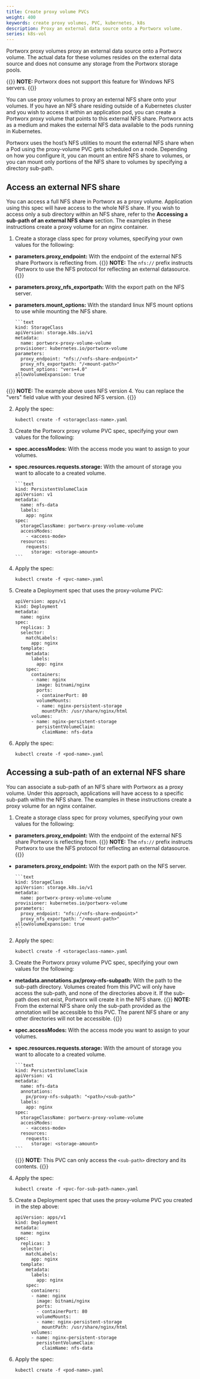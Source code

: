 ```yaml
---
title: Create proxy volume PVCs
weight: 400
keywords: create proxy volumes, PVC, kubernetes, k8s
description: Proxy an external data source onto a Portworx volume.
series: k8s-vol
---
```


Portworx proxy volumes proxy an external data source onto a Portworx volume. The actual data for these volumes resides on the external data source and does not consume any storage from the Portworx storage pools.

{{<info>}}
**NOTE:** Portworx does not support this feature for Windows NFS servers.
{{</info>}}

You can use proxy volumes to proxy an external NFS share onto your volumes. If you have an NFS share residing outside of a Kubernetes cluster and you wish to access it within an application pod, you can create a Portworx proxy volume that points to this external NFS share. Portworx acts as a medium and makes the external NFS data available to the pods running in Kubernetes.

Portworx uses the host’s NFS utilities to mount the external NFS share when a Pod using the proxy-volume PVC gets scheduled on a node. Depending on how you configure it, you can mount an entire NFS share to volumes, or you can mount only portions of the NFS share to volumes by specifying a directory sub-path.

## Access an external NFS share

You can access a full NFS share in Portworx as a proxy volume. Application using this spec will have access to the whole NFS share. If you wish to access only a sub directory within an NFS share, refer to the **Accessing a sub-path of an external NFS share** section. The examples in these instructions create a proxy volume for an nginx container.

1. Create a storage class spec for proxy volumes, specifying your own values for the following:

  * **parameters.proxy_endpoint:** With the endpoint of the external NFS share Portworx is reflecting from.
    {{<info>}}
**NOTE:** The <!-- optional? --> `nfs://` prefix instructs Portworx to use the NFS protocol for reflecting an external datasource.
    {{</info>}}
  * **parameters.proxy_nfs_exportpath:** With the export path on the NFS server.
  * **parameters.mount_options:** With the standard linux NFS mount options to use while mounting the NFS share.

        ```text
        kind: StorageClass
        apiVersion: storage.k8s.io/v1
        metadata:
          name: portworx-proxy-volume-volume
        provisioner: kubernetes.io/portworx-volume
        parameters:
          proxy_endpoint: "nfs://<nfs-share-endpoint>"
          proxy_nfs_exportpath: "/<mount-path>"
          mount_options: "vers=4.0"
        allowVolumeExpansion: true
        ```

{{<info>}}
**NOTE:** The example above uses NFS version 4. You can replace the "vers" field value with your desired NFS version.
{{</info>}}

2. Apply the spec:

    ```text
    kubectl create -f <storageclass-name>.yaml
    ```

3. Create the Portworx proxy volume PVC spec, specifying your own values for the following:

  * **spec.accessModes:** With the access mode you want to assign to your volumes.
  * **spec.resources.requests.storage:** With the amount of storage you want to allocate to a created volume.

        ```text
        kind: PersistentVolumeClaim
        apiVersion: v1
        metadata:
          name: nfs-data
          labels:
            app: nginx
        spec:
          storageClassName: portworx-proxy-volume-volume
          accessModes:
            - <access-mode>
          resources:
            requests:
              storage: <storage-amount>
        ```

4. Apply the spec:

    ```text
    kubectl create -f <pvc-name>.yaml
    ```

5. Create a Deployment spec that uses the proxy-volume PVC:

    ```text
    apiVersion: apps/v1
    kind: Deployment
    metadata:
      name: nginx
    spec:
      replicas: 3
      selector:
        matchLabels:
          app: nginx
      template:
        metadata:
          labels:
            app: nginx
        spec:
          containers:
          - name: nginx
            image: bitnami/nginx
            ports:
            - containerPort: 80
            volumeMounts:
            - name: nginx-persistent-storage
              mountPath: /usr/share/nginx/html
          volumes:
          - name: nginx-persistent-storage
            persistentVolumeClaim:
              claimName: nfs-data
    ```

5. Apply the spec:

    ```text
    kubectl create -f <pod-name>.yaml
    ```

## Accessing a sub-path of an external NFS share

You can associate a sub-path of an NFS share with Portworx as a proxy volume. Under this approach, applications will have access to a specific sub-path within the NFS share. The examples in these instructions create a proxy volume for an nginx container.

1. Create a storage class spec for proxy volumes, specifying your own values for the following:

  * **parameters.proxy_endpoint:** With the endpoint of the external NFS share Portworx is reflecting from.
    {{<info>}}
**NOTE:** The <!-- optional? --> `nfs://` prefix instructs Portworx to use the NFS protocol for reflecting an external datasource.
    {{</info>}}
  * **parameters.proxy_endpoint:** With the export path on the NFS server.

        ```text
        kind: StorageClass
        apiVersion: storage.k8s.io/v1
        metadata:
          name: portworx-proxy-volume-volume
        provisioner: kubernetes.io/portworx-volume
        parameters:
          proxy_endpoint: "nfs://<nfs-share-endpoint>"
          proxy_nfs_exportpath: "/<mount-path>"
        allowVolumeExpansion: true
        ```

2. Apply the spec:

    ```text
    kubectl create -f <storageclass-name>.yaml
    ```

3. Create the Portworx proxy volume PVC spec, specifying your own values for the following:

  *  **metadata.annotations.px/proxy-nfs-subpath:** With the path to the sub-path directory. Volumes created from this PVC will only have access the sub-path, and none of the directories above it. If the sub-path does not exist, Portworx will create it in the NFS share.
    {{<info>}}
**NOTE:** From the external NFS share only the sub-path provided as the annotation will be accessible to this PVC. The parent NFS share or any other directories will not be accessible.
    {{</info>}}

  * **spec.accessModes:** With the access mode you want to assign to your volumes.
  * **spec.resources.requests.storage:** With the amount of storage you want to allocate to a created volume.

        ```text
        kind: PersistentVolumeClaim
        apiVersion: v1
        metadata:
          name: nfs-data
          annotations:
            px/proxy-nfs-subpath: "<path>/<sub-path>"
          labels:
            app: nginx
        spec:
          storageClassName: portworx-proxy-volume-volume
          accessModes:
            - <access-mode>
          resources:
            requests:
              storage: <storage-amount>
        ```

    {{<info>}}
**NOTE:** This PVC can only access the `<sub-path>` directory and its contents.
    {{</info>}}

4. Apply the spec:

    ```text
    kubectl create -f <pvc-for-sub-path-name>.yaml
    ```

5. Create a Deployment spec that uses the proxy-volume PVC you created in the step above:

    ```text
    apiVersion: apps/v1
    kind: Deployment
    metadata:
      name: nginx
    spec:
      replicas: 3
      selector:
        matchLabels:
          app: nginx
      template:
        metadata:
          labels:
            app: nginx
        spec:
          containers:
          - name: nginx
            image: bitnami/nginx
            ports:
            - containerPort: 80
            volumeMounts:
            - name: nginx-persistent-storage
              mountPath: /usr/share/nginx/html
          volumes:
          - name: nginx-persistent-storage
            persistentVolumeClaim:
              claimName: nfs-data
    ```

6. Apply the spec:

    ```text
    kubectl create -f <pod-name>.yaml
    ```
